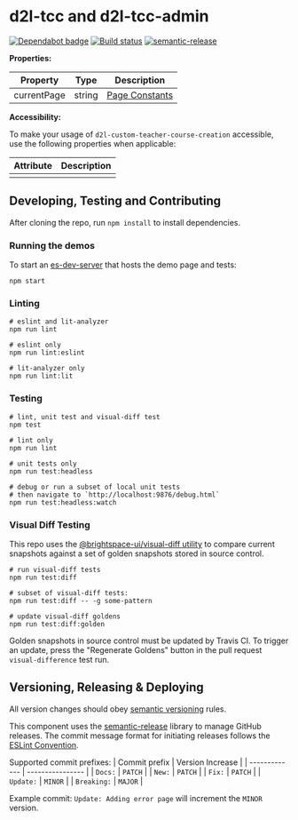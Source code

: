 # d2l-tcc and d2l-tcc-admin

[![Dependabot badge](https://flat.badgen.net/dependabot/Brightspace/custom-teacher-course-creation?icon=dependabot)](https://app.dependabot.com/)
[![Build status](https://travis-ci.com/brightspace/custom-teacher-course-creation.svg?branch=master)](https://travis-ci.com/brightspace/custom-teacher-course-creation)
[![semantic-release](https://img.shields.io/badge/%20%20%F0%9F%93%A6%F0%9F%9A%80-semantic--release-e10079.svg)](https://github.com/semantic-release/semantic-release)

**Properties:**

| Property | Type | Description |
|--|--|--|
|currentPage |string | [Page Constants](https://github.com/Brightspace/custom-teacher-course-creation/blob/master/src/constants.js#L1) |

**Accessibility:**

To make your usage of `d2l-custom-teacher-course-creation` accessible, use the following properties when applicable:

| Attribute | Description |
|--|--|
| | |

## Developing, Testing and Contributing

After cloning the repo, run `npm install` to install dependencies.

### Running the demos

To start an [es-dev-server](https://open-wc.org/developing/es-dev-server.html) that hosts the demo page and tests:

```shell
npm start
```

### Linting

```shell
# eslint and lit-analyzer
npm run lint

# eslint only
npm run lint:eslint

# lit-analyzer only
npm run lint:lit
```

### Testing

```shell
# lint, unit test and visual-diff test
npm test

# lint only
npm run lint

# unit tests only
npm run test:headless

# debug or run a subset of local unit tests
# then navigate to `http://localhost:9876/debug.html`
npm run test:headless:watch
```

### Visual Diff Testing

This repo uses the [@brightspace-ui/visual-diff utility](https://github.com/BrightspaceUI/visual-diff/) to compare current snapshots against a set of golden snapshots stored in source control.

```shell
# run visual-diff tests
npm run test:diff

# subset of visual-diff tests:
npm run test:diff -- -g some-pattern

# update visual-diff goldens
npm run test:diff:golden
```

Golden snapshots in source control must be updated by Travis CI. To trigger an update, press the "Regenerate Goldens" button in the pull request `visual-difference` test run.

## Versioning, Releasing & Deploying

All version changes should obey [semantic versioning](https://semver.org/) rules.

This component uses the [semantic-release](https://github.com/semantic-release/semantic-release) library to manage GitHub releases. The commit message format for initiating releases follows the [ESLint Convention](https://github.com/conventional-changelog/conventional-changelog/tree/master/packages/conventional-changelog-eslint).

Supported commit prefixes:
| Commit prefix | Version Increase |
| ------------- | ---------------- |
| `Docs:`       | `PATCH`          |
| `New:`        | `PATCH`          |
| `Fix:`        | `PATCH`          |
| `Update:`     | `MINOR`          |
| `Breaking:`   | `MAJOR`          |

Example commit: `Update: Adding error page` will increment the `MINOR` version.
